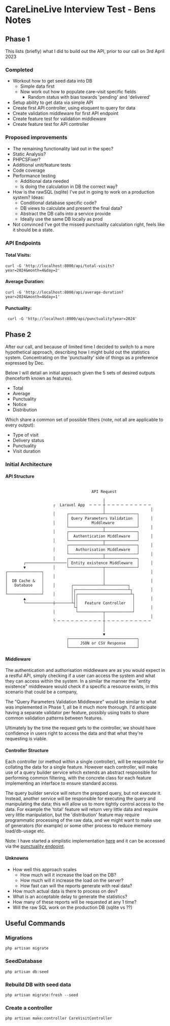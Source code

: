 # CareLineLive Interview Test - Bens Notes

## Phase 1

This lists (briefly) what I did to build out the API, prior to our call on 3rd April 2023

### Completed

- Workout how to get seed data into DB
    - Simple data first
    - Now work out how to populate care-visit specific fields
        - Random status with bias towards 'pending' and 'delivered'
- Setup ability to get data via simple API
- Create first API controller, using eloquent to query for data
- Create validation middleware for first API endpoint
- Create feature test for validation middleware
- Create feature test for API controller

### Proposed improvements

- The remaining functionality laid out in the spec?
- Static Analysis?
- PHPCSFixer?
- Additional unit/feature tests
- Code coverage
- Performance testing
    - Additional data needed
    - Is doing the calculation in DB the correct way?
- How is the rawSQL (sqlite) I've put in going to work on a production system? Ideas:
    - Conditional database specific code?
    - DB views to calculate and present the final data?
    - Abstract the DB calls into a service provide
    - Ideally use the same DB locally as prod
- Not convinced I've got the missed punctuality calculation right, feels like it should be a state.

### API Endpoints

#### Total Visits:

```shell
curl -G 'http://localhost:8000/api/total-visits?year=2024&month=4&day=2'
```

#### Average Duration:

```shell
curl -G 'http://localhost:8000/api/average-duration?year=2024&month=4&day=1'
```

#### Punctuality:

```shell
 curl -G 'http://localhost:8000/api/punctuality?year=2024'
```

## Phase 2

After our call, and because of limited time I decided to switch to a more hypothetical approach, describing how I might
build out the statistics system. Concentrating on the 'punctuality' side of things as a preference expressed by Dec.

Below I will detail an initial approach given the 5 sets of desired outputs (henceforth known as features).

- Total
- Average
- Punctuality
- Notice
- Distribution

Which share a common set of possible filters (note, not all are applicable to every output):

- Type of visit
- Delivery status
- Punctuality
- Visit duration

### Initial Architecture

#### API Structure

```
                                                                 
                                      API Request                
                                                                 
                                           │                     
                     ┌  Laravel App  ─ ─ ─ ┼ ─ ─ ─ ─ ─ ─ ─ ─ ─ ─ 
                                           │                    │
                     │     ┌───────────────┴──────────────┐      
                           │ Query Parameters Validation  │     │
                     │     │          Middleware          │      
                           └───────────────┬──────────────┘     │
                     │     ┌───────────────┴──────────────┐      
                           │  Authentication Middleware   │     │
                     │     └───────────────┬──────────────┘      
                           ┌───────────────┴──────────────┐     │
                     │     │   Authorisation Middleware   │      
                           └───────────────┬──────────────┘     │
                     │     ┌───────────────┴──────────────┐      
        ┌──────────────────│ Entity existence Middleware  │     │
        ▼            │     └───────────────┬──────────────┘      
┌───────────────┐                          │                    │
│               │    │                     │                     
│  DB Cache &   │                          │                    │
│   Database    │    │       ┌─────────────┴──────────┐          
│               │            │┌───────────────────────┴┐        │
└───────────────┘    │       ││┌───────────────────────┴┐        
        ▲                    │││                        │       │
        └────────────┼───────┴┤│   Feature Controller   │        
                              └┤                        │       │
                     │         └───────────┬────────────┘        
                                           │                    │
                     └ ─ ─ ─ ─ ─ ─ ─ ─ ─ ─ ┼ ─ ─ ─ ─ ─ ─ ─ ─ ─ ─ 
                                           │                     
                                           │                     
                                           ▼                     
                           ┌──────────────────────────────┐      
                           │     JSON or CSV Response     │      
                           └──────────────────────────────┘      
```

#### Middleware

The authentication and authorisation middleware are as you would expect in a restful API, simply checking if a user can
access the system and what they can access within the system. In a similar the manner the "entity existence" middleware
would check if a specific a resource exists, in this scenario that could be a company,

The "Query Parameters Validation Middleware" would be similar to what was implemented in Phase 1, all be it much more
thorough. I'd anticipate having a separate validator per feature, possibly using traits to share common validation
patterns between features.

Ultimately by the time the request gets to the controller, we should have confidence in users right to access
the data and that what they're requesting is viable.

#### Controller Structure

Each controller (or method within a single controller), will be responsible for collating the data for a single feature.
However each controller, will make use of a query builder service which extends an abstract responsible for performing
common filtering, with the concrete class for each feature implementing an interface to ensure standard access.

The query builder service will return the prepped query, but not execute it. Instead, another service will be
responsible for executing the query and manipulating the data; this will allow us to more tightly control access to
the data. For example the 'total' feature will return very little data and require very little manipulation, but the
'distribution' feature may require programmatic processing of the raw data, and we might want to make use of generators
(for example) or some other process to reduce memory load/db-usage etc.

Note: I have started a simplistic implementation [here](app%2FService%2FCareVisitStatistics%2FPunctuality.php) and it
can be accessed via the [punctuality endpoint](#Punctuality).

#### Unknowns

- How well this approach scales
    - How much will it increase the load on the DB?
    - How much will it increase the load on the server?
    - How fast can will the reports generate with real data?
- How much actual data is there to process on dev?
- What is an acceptable delay to generate the statistics?
- How many of these reports will be requested at any 1 time?
- Will the raw SQL work on the production DB (sqlite vs ??)

## Useful Commands

### Migrations

```shell
php artisan migrate
```

### SeedDatabase

```shell
php artisan db:seed
```

### Rebuild DB with seed data

```shell
php artisan migrate:fresh --seed
```

### Create a controller

```shell
php artisan make:controller CareVisitController
```
